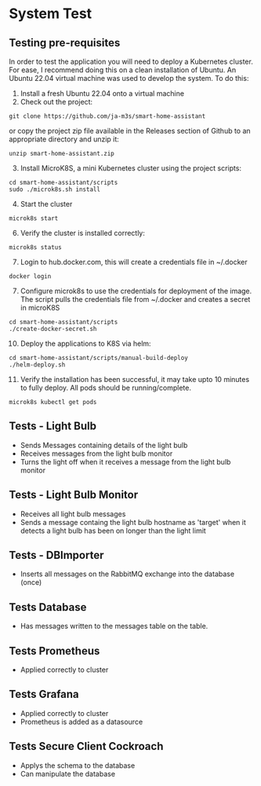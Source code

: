 # System Test

## Testing pre-requisites

In order to test the application you will need to deploy a Kubernetes cluster. For ease, I recommend doing this on a clean installation of Ubuntu. An Ubuntu 22.04 virtual machine was used to develop the system. To do this:

1. Install a fresh Ubuntu 22.04 onto a virtual machine
2. Check out the project:
```
git clone https://github.com/ja-m3s/smart-home-assistant
```
or copy the project zip file available in the Releases section of Github to an appropriate directory and unzip it:
```
unzip smart-home-assistant.zip
```
3. Install MicroK8S, a mini Kubernetes cluster using the project scripts:
```
cd smart-home-assistant/scripts
sudo ./microk8s.sh install
```
4. Start the cluster
```
microk8s start
```
6. Verify the cluster is installed correctly:
```
microk8s status
```
7. Login to hub.docker.com, this will create a credentials file in ~/.docker
```
docker login
```
7.   Configure microk8s to use the credentials for deployment of the image. The script pulls the credentials file from ~/.docker and creates a secret in microK8S
```
cd smart-home-assistant/scripts
./create-docker-secret.sh
```
10.   Deploy the applications to K8S via helm: 
```
cd smart-home-assistant/scripts/manual-build-deploy
./helm-deploy.sh
```
11. Verify the installation has been successful, it may take upto 10 minutes to fully deploy. All pods should be running/complete.
```
microk8s kubectl get pods
```

## Tests - Light Bulb

- Sends Messages containing details of the light bulb
- Receives messages from the light bulb monitor
- Turns the light off when it receives a message from the light bulb monitor

## Tests - Light Bulb Monitor

- Receives all light bulb messages
- Sends a message containg the light bulb hostname as 'target' when it detects a light bulb has been on longer than the light limit

## Tests - DBImporter

- Inserts all messages on the RabbitMQ exchange into the database (once)

## Tests Database

- Has messages written to the messages table on the table.

## Tests Prometheus

- Applied correctly to cluster

## Tests Grafana

- Applied correctly to cluster
- Prometheus is added as a datasource

## Tests Secure Client Cockroach

- Applys the schema to the database
- Can manipulate the database
